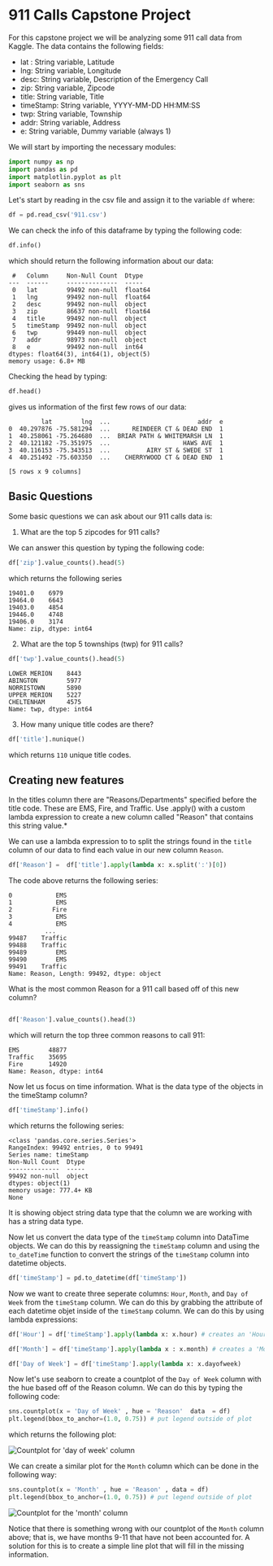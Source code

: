 # 911 Calls Capstone Project

For this capstone project we will be analyzing some 911 call data from Kaggle. The data contains the following fields:


  -  lat : String variable, Latitude
  -  lng: String variable, Longitude
  -  desc: String variable, Description of the Emergency Call
  -  zip: String variable, Zipcode
  -  title: String variable, Title
  -  timeStamp: String variable, YYYY-MM-DD HH:MM:SS
  -  twp: String variable, Township
  -  addr: String variable, Address
  -  e: String variable, Dummy variable (always 1)

We will start by importing the necessary modules: 

````python
import numpy as np
import pandas as pd
import matplotlin.pyplot as plt
import seaborn as sns
````

Let's start by reading in the csv file and assign it to the variable `df` where:
````python
df = pd.read_csv('911.csv')
````

We can check the info of this dataframe by typing the following code:

````python
df.info()
````
which should return the following information about our data:

````
 #   Column     Non-Null Count  Dtype  
---  ------     --------------  -----  
 0   lat        99492 non-null  float64
 1   lng        99492 non-null  float64
 2   desc       99492 non-null  object 
 3   zip        86637 non-null  float64
 4   title      99492 non-null  object 
 5   timeStamp  99492 non-null  object 
 6   twp        99449 non-null  object 
 7   addr       98973 non-null  object 
 8   e          99492 non-null  int64  
dtypes: float64(3), int64(1), object(5)
memory usage: 6.8+ MB
````

Checking the head by typing:

````python
df.head()
````
gives us information of the first few rows of our data:

````
         lat        lng  ...                        addr  e
0  40.297876 -75.581294  ...      REINDEER CT & DEAD END  1
1  40.258061 -75.264680  ...  BRIAR PATH & WHITEMARSH LN  1
2  40.121182 -75.351975  ...                    HAWS AVE  1
3  40.116153 -75.343513  ...          AIRY ST & SWEDE ST  1
4  40.251492 -75.603350  ...    CHERRYWOOD CT & DEAD END  1

[5 rows x 9 columns]
````

## Basic Questions

Some basic questions we can ask about our 911 calls data is:


1. What are the top 5 zipcodes for 911 calls?


We can answer this question by typing the following code:

````python
df['zip'].value_counts().head(5)
````

which returns the following series
````
19401.0    6979
19464.0    6643
19403.0    4854
19446.0    4748
19406.0    3174
Name: zip, dtype: int64
````

2. What are the top 5 townships (twp) for 911 calls?

````python
df['twp'].value_counts().head(5)
````

````
LOWER MERION    8443
ABINGTON        5977
NORRISTOWN      5890
UPPER MERION    5227
CHELTENHAM      4575
Name: twp, dtype: int64
````

3. How many unique title codes are there?

````python
df['title'].nunique()
````

which returns `110` unique title codes.


## Creating new features

 In the titles column there are "Reasons/Departments" specified before the title code. These are EMS, Fire, and Traffic. Use .apply() with a custom lambda expression to create a new column called "Reason" that contains this string value.*

We can use a lambda expression to to split the strings found in the `title` column of our data to find each value in our new column `Reason`.

````python
df['Reason'] =  df['title'].apply(lambda x: x.split(':')[0])
````
The code above returns the following series:

````
0            EMS
1            EMS
2           Fire
3            EMS
4            EMS
          ...   
99487    Traffic
99488    Traffic
99489        EMS
99490        EMS
99491    Traffic
Name: Reason, Length: 99492, dtype: object
````

What is the most common Reason for a 911 call based off of this new column?

````python

df['Reason'].value_counts().head(3)
````

which will return the top three common reasons to call 911:
````
EMS        48877
Traffic    35695
Fire       14920
Name: Reason, dtype: int64
````


Now let us focus on time information. What is the data type of the objects in the timeStamp column?

````python
df['timeStamp'].info()
````

which returns the following series:

````
<class 'pandas.core.series.Series'>
RangeIndex: 99492 entries, 0 to 99491
Series name: timeStamp
Non-Null Count  Dtype 
--------------  ----- 
99492 non-null  object
dtypes: object(1)
memory usage: 777.4+ KB
None
````


It is showing object string data type that the column we are working with has a string data type.


Now let us convert the data type of the `timeStamp` column into DataTime objects. We can do this by reassigning the `timeStamp` column and using the `to_dateTime` function to convert the strings of the `timeStamp` column into datetime objects.  


````python
df['timeStamp'] = pd.to_datetime(df['timeStamp'])
````

Now we want to create three seperate columns: `Hour`, `Month`, and `Day of Week` from the `timeStamp` column. We can do this by grabbing the attribute of each datetime objet inside of the `timeStamp` column. We can do this by using lambda expressions:

````python
df['Hour'] = df['timeStamp'].apply(lambda x: x.hour) # creates an 'Hour' column

df['Month'] = df['timeStamp'].apply(lambda x : x.month) # creates a 'Month' column

df['Day of Week'] = df['timeStamp'].apply(lambda x: x.dayofweek)
````
Now let's use seaborn to create a countplot of the `Day of Week` column with the hue based off of the Reason column. We can do this by typing the following code:
````python
sns.countplot(x = 'Day of Week' , hue = 'Reason'  data  = df)
plt.legend(bbox_to_anchor=(1.0, 0.75)) # put legend outside of plot
````

which returns the following plot: 




![Countplot for 'day of week' column](countplot.png)

We can create a similar plot for the `Month` column which can be done in the following way:
````python
sns.countplot(x = 'Month' , hue = 'Reason' , data = df)
plt.legend(bbox_to_anchor=(1.0, 0.75)) # put legend outside of plot
````

![Countplot for the 'month' column ](month_countplot.png)

Notice that there is something wrong with our countplot of the `Month` column above; that is, we have months 9-11 that have not been accounted for. A solution for this is to create a simple line plot that will fill in the missing information. 

